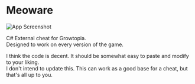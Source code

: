 # Meoware  
  
![App Screenshot](https://i.imgur.com/9uane2b.png)  
  
C# External cheat for Growtopia.  
Designed to work on every version of the game.

I think the code is decent. It should be somewhat easy to paste and modify to your liking.  
I don't intend to update this. This can work as a good base for a cheat, but that's all up to you.
